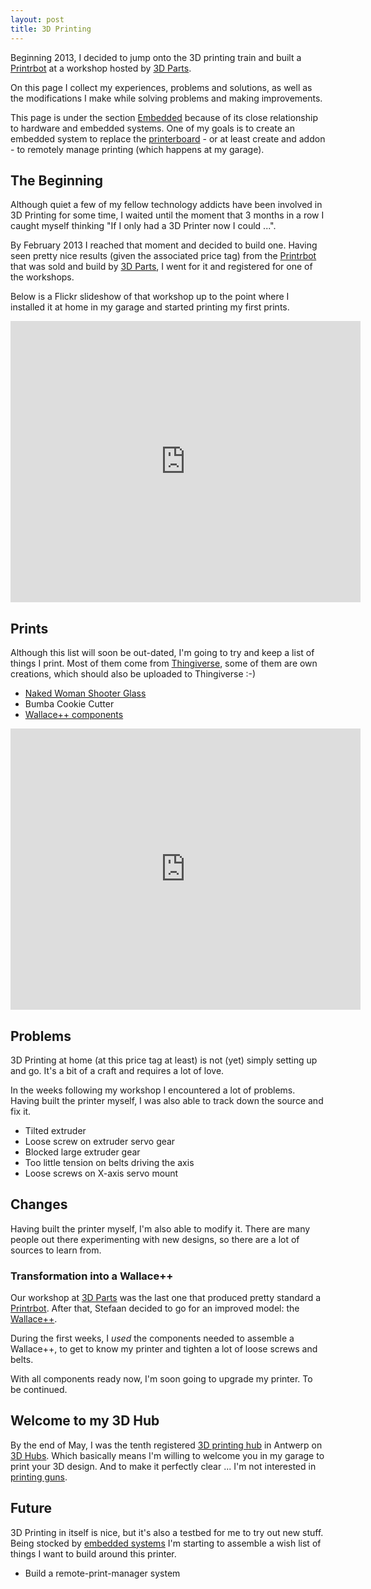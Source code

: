 ```yaml
---
layout: post
title: 3D Printing
---
```


Beginning 2013, I decided to jump onto the 3D printing train and built a
[Printrbot](http://www.reprap.org/wiki/Printrbot) at a workshop hosted by
[3D Parts](http://3dparts.be).

On this page I collect my experiences, problems and solutions, as well as the
modifications I make while solving problems and making improvements.

This page is under the section [Embedded](./) because of its close relationship
to hardware and embedded systems. One of my goals is to create an embedded
system to replace the
[printerboard](http://makemendel.com/electronics-parts/printrboard) - or at
least create and addon - to remotely manage printing (which happens at my
garage).

## The Beginning

Although quiet a few of my fellow technology addicts have been involved in 3D
Printing for some time, I waited until the moment that 3 months in a row I
caught myself thinking "If I only had a 3D Printer now I could ...".

By February 2013 I reached that moment and decided to build one. Having seen
pretty nice results (given the associated price tag) from the
[Printrbot](http://www.reprap.org/wiki/Printrbot) that was sold and build by
[3D Parts](http://3dparts.be), I went for it and registered for one of the
workshops. 

Below is a Flickr slideshow of that workshop up to the point where I installed
it at home in my garage and started printing my first prints.

<div>
  <iframe src="http://www.flickr.com/slideShow/index.gne?group_id=&user_id=50564098@N03&set_id=72157633851203240&text="
          width="560" height="450" frameBorder="0" scrolling="no" align="center">
    <br>
  </iframe>
</div>

## Prints

Although this list will soon be out-dated, I'm going to try and keep a list of
things I print. Most of them come from
[Thingiverse](http://www.thingiverse.com), some of them are own creations,
which should also be uploaded to Thingiverse :-)

* [Naked Woman Shooter Glass](http://www.thingiverse.com/thing:15012)
* Bumba Cookie Cutter
* [Wallace++ components](http://www.thingiverse.com/thing:45207)

<div>
  <iframe src="http://www.flickr.com/slideShow/index.gne?group_id=&user_id=50564098@N03&set_id=72157633850208383&text="
          width="560" height="450" frameBorder="0" scrolling="no" align="center">
    <br>
  </iframe>
</div>

## Problems

3D Printing at home (at this price tag at least) is not (yet) simply setting up
and go. It's a bit of a craft and requires a lot of love.

In the weeks following my workshop I encountered a lot of problems. Having
built the printer myself, I was also able to track down the source and fix it.

* Tilted extruder
* Loose screw on extruder servo gear
* Blocked large extruder gear
* Too little tension on belts driving the axis
* Loose screws on X-axis servo mount

## Changes

Having built the printer myself, I'm also able to modify it. There are many
people out there experimenting with new designs, so there are a lot of sources
to learn from.

### Transformation into a Wallace++

Our workshop at [3D Parts](http://3dparts.be) was the last one that produced
pretty standard a [Printrbot](http://www.reprap.org/wiki/Printrbot). After
that, Stefaan decided to go for an improved model: the
[Wallace++](http://www.thingiverse.com/thing:45207).

During the first weeks, I _used_ the components needed to assemble a Wallace++,
to get to know my printer and tighten a lot of loose screws and belts.

With all components ready now, I'm soon going to upgrade my printer. To be
continued.

## Welcome to my 3D Hub

By the end of May, I was the tenth registered [3D printing
hub](http://3dhubs.com/antwerp/hubs/christophe) in Antwerp on [3D
Hubs](http://3dhubs.com). Which basically means I'm willing to welcome you in
my garage to print your 3D design. And to make it perfectly clear ... I'm not
interested in [printing
guns](https://plus.google.com/109420283197516932948/posts/2z1qQubD8fV).

## Future

3D Printing in itself is nice, but it's also a testbed for me to try out new
stuff. Being stocked by [embedded systems](./) I'm starting to assemble a wish
list of things I want to build around this printer.

* Build a remote-print-manager system
